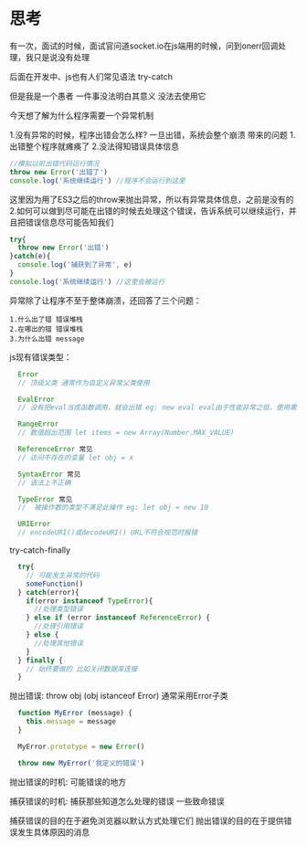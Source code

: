 # 思考
有一次，面试的时候，面试官问道socket.io在js端用的时候，问到onerr回调处理，我只是说没有处理

后面在开发中、js也有人们常见语法 try-catch

但是我是一个愚者 一件事没法明白其意义 没法去使用它

今天想了解为什么程序需要一个异常机制

1.没有异常的时候，程序出错会怎么样?
  一旦出错，系统会整个崩溃
  带来的问题
  1.出错整个程序就瘫痪了
  2.没法得知错误具体信息

```js
//模拟以前出错代码运行情况
throw new Error('出错了') 
console.log('系统继续运行') //程序不会运行到这里 
```
这里因为用了ES3之后的throw来抛出异常，所以有异常具体信息，之前是没有的
2.如何可以做到尽可能在出错的时候去处理这个错误，告诉系统可以继续运行，并且把错误信息尽可能告知我们
```js
try{
  throw new Error('出错')
}catch(e){
  console.log('捕获到了异常', e)
} 
console.log('系统继续运行') //这里会被运行
```

异常除了让程序不至于整体崩溃，还回答了三个问题：

    1.什么出了错 错误堆栈
    2.在哪出的错 错误堆栈
    3.为什么出错 message

js现有错误类型：
```js
  Error 
  // 顶级父类 通常作为自定义异常父类使用

  EvalError 
  // 没有把eval当成函数调用，就会出错 eg: new eval eval由于性能非常之低，使用需要十分谨慎

  RangeError
  // 数值超出范围 let items = new Array(Number.MAX_VALUE)

  ReferenceError 常见
  // 访问不存在的变量 let obj = x

  SyntaxError 常见
  // 语法上不正确

  TypeError 常见
  //  被操作数的类型不满足此操作 eg: let obj = new 10

  URIError
  // encodeURI()或decodeURI() URL不符合规范时报错
```    

try-catch-finally
```js
  try{
    // 可能发生异常的代码
    someFunction()
  } catch(error){
    if(error instanceof TypeError){
      //处理类型错误
    } else if (error instanceof ReferenceError) {
      //处理引用错误
    } else {
      //处理其他错误
    }
  } finally {
    // 始终要做的 比如关闭数据库连接
  }
```

抛出错误: throw obj (obj istanceof Error) 通常采用Error子类
```js
  function MyError (message) {
    this.message = message
  }

  MyError.prototype = new Error()

  throw new MyError('我定义的错误')
```

抛出错误的时机:
可能错误的地方

捕获错误的时机:
捕获那些知道怎么处理的错误 一些致命错误



捕获错误的目的在于避免浏览器以默认方式处理它们
抛出错误的目的在于提供错误发生具体原因的消息